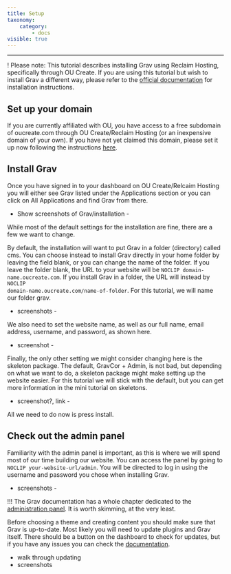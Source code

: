```yaml
---
title: Setup
taxonomy:
    category:
        - docs
visible: true
---
```


---

! Please note: This tutorial describes installing Grav using Reclaim Hosting, specifically through OU Create. If you are using this tutorial but wish to install Grav a different way, please refer to the [official documentation](https://learn.getgrav.org/16/basics/installation) for installation instructions.

## Set up your domain

If you are currently affiliated with OU, you have access to a free subdomain of oucreate.com through OU Create/Reclaim Hosting (or an inexpensive domain of your own). If you have not yet claimed this domain, please set it up now following the instructions [here](https://create.ou.edu/docs/getting-started/signing-up/).

## Install Grav

Once you have signed in to your dashboard on OU Create/Relcaim Hosting you will either see Grav listed under the Applications section or you can click on All Applications and find Grav from there.

- Show screenshots of Grav/installation -

While most of the default settings for the installation are fine, there are a few we want to change.

By default, the installation will want to put Grav in a folder (directory) called cms. You can choose instead to install Grav directly in your home folder by leaving the field blank, or you can change the name of the folder. If you leave the folder blank, the URL to your website will be `NOCLIP domain-name.oucreate.com`. If you install Grav in a folder, the URL will instead by <code>NOCLIP domain-name.oucreate.com/name-of-folder</code>. For this tutorial, we will name our folder grav.

- screenshots -

We also need to set the website name, as well as our full name, email address, username, and password, as shown here.

- screenshot - 

Finally, the only other setting we might consider changing here is the skeleton package. The default, GravCor + Admin, is not bad, but depending on what we want to do, a skeleton package might make setting up the website easier. For this tutorial we will stick with the default, but you can get more information in the mini tutorial on skeletons.

- screenshot?, link -

All we need to do now is press install.

## Check out the admin panel

Familiarity with the admin panel is important, as this is where we will spend most of our time building our website. You can access the panel by going to `NOCLIP your-website-url/admin`. You will be directed to log in using the username and password you chose when installing Grav.

- screenshots -

!!! The Grav documentation has a whole chapter dedicated to the [administration panel](https://learn.getgrav.org/16/admin-panel). It is worth skimming, at the very least.

Before choosing a theme and creating content you should make sure that Grav is up-to-date. Most likely you will need to update plugins and Grav itself. There should be a button on the dashboard to check for updates, but if you have any issues you can check the [documentation](https://learn.getgrav.org/16/admin-panel/dashboard).

- walk through updating
- screenshots